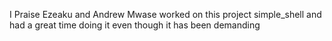 I Praise Ezeaku and Andrew Mwase worked on this project simple_shell and had a great time doing it even though it has been demanding
